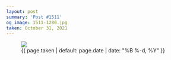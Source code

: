 ```yaml
---
layout: post
summary: 'Post #1511'
og_image: 1511-1280.jpg
taken: October 31, 2021
---
```


<figure class="post">
<img sizes="(min-width: 700px) 50vw, calc(100vw - 2rem)" src="{{ site.assets_url }}/1511-640.jpg" srcset="{{ site.assets_url }}/1511-320.jpg 320w, {{ site.assets_url }}/1511-640.jpg 640w, {{ site.assets_url }}/1511-960.jpg 960w, {{ site.assets_url }}/1511-1280.jpg 1280w"/>
<figcaption>
<time>{{ page.taken | default: page.date | date: "%B %-d, %Y" }}</time>
</figcaption>
</figure>
